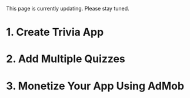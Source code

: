 This page is currently updating. Please stay tuned.

# 1. Create Trivia App

# 2. Add Multiple Quizzes

# 3. Monetize Your App Using AdMob

